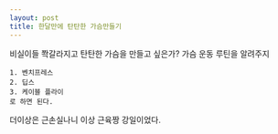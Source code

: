 ```yaml
---
layout: post
title: 한달만에 탄탄한 가슴만들기
---
```


비실이들 쫙갈라지고 탄탄한 가슴을 만들고 싶은가?
가슴 운동 루틴을 알려주지
```
1. 벤치프레스
2. 딥스
3. 케이블 플라이
로 하면 된다.
```

더이상은 근손실나니
이상 근육짱 강일이었다.


